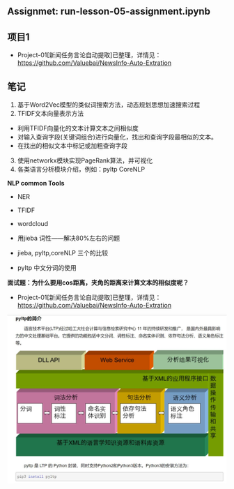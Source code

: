 ## Assignmet: run-lesson-05-assignment.ipynb


## 项目1

- Project-01[新闻任务言论自动提取]已整理，详情见：https://github.com/Valuebai/NewsInfo-Auto-Extration


## 笔记

1. 基于Word2Vec模型的类似词搜索方法，动态规划思想加速搜索过程
2. TFIDF文本向量表示方法
  - 利用TFIDF向量化的文本计算文本之间相似度
  - 对输入查询字段(关键词组合)进行向量化，找出和查询字段最相似的文本。
  - 在找出的相似文本中标记或加粗查询字段
3. 使用networkx模块实现PageRank算法，并可视化
4. 各类语言分析模块介绍，例如：pyltp CoreNLP


**NLP common Tools**

- NER
- TFIDF
- wordcloud
- 用jieba 词性——解决80%左右的问题
- jieba, pyltp,coreNLP 三个的比较

- pyltp 中文分词的使用

**面试题：为什么要用cos距离，夹角的距离来计算文本的相似度呢？**

- Project-01[新闻任务言论自动提取]已整理，详情见：https://github.com/Valuebai/NewsInfo-Auto-Extration


![pyltp简介](../images/pyltp简介.jpg)